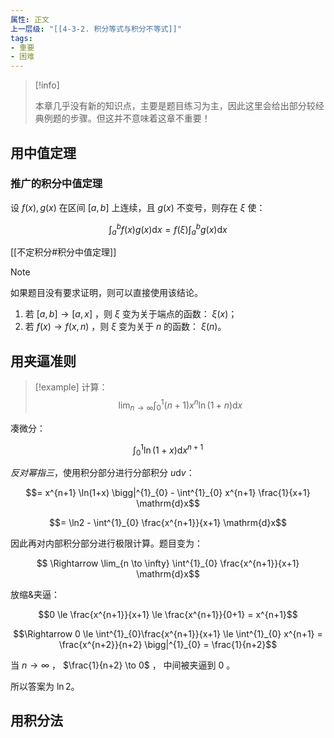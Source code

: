 ```yaml
---
属性: 正文
上一层级: "[[4-3-2. 积分等式与积分不等式]]"
tags: 
- 重要
- 困难
---
```


> [!info] 
> 
> 本章几乎没有新的知识点，主要是题目练习为主，因此这里会给出部分较经典例题的步骤。但这并不意味着这章不重要！

## 用中值定理

### 推广的积分中值定理

设 $f(x), g(x)$ 在区间 $[a,b]$ 上连续，且 $g(x)$ 不变号，则存在 $\xi$ 使：

$$\int^{b}_{a} f(x)g(x) \mathrm{d}x = f(\xi) \int^{b}_{a} g(x) \mathrm{d}x$$

[[不定积分#积分中值定理]]

> [!note] 
> 如果题目没有要求证明，则可以直接使用该结论。

1. 若 $[a,b] \to [a,x]$ ，则 $\xi$ 变为关于端点的函数： $\xi(x)$；
2. 若 $f(x) \to f(x, n)$ ，则 $\xi$ 变为关于 $n$ 的函数： $\xi(n)$。

## 用夹逼准则

> [!example] 
> 计算：$$\lim_{n \to \infty} \int^{1}_{0} (n+1)x^{n}\ln(1+n) \mathrm{d}x$$

凑微分：

$$\int^{1}_{0} \ln (1+x) \mathrm{d}x^{n+1}$$

*反对幂指三*，使用积分部分进行分部积分 $u \mathrm{d}v$：

$$= x^{n+1} \ln(1+x) \bigg|^{1}_{0} - \int^{1}_{0} x^{n+1} \frac{1}{x+1} \mathrm{d}x$$

$$= \ln2 - \int^{1}_{0} \frac{x^{n+1}}{x+1} \mathrm{d}x$$

因此再对内部积分部分进行极限计算。题目变为：

$$ \Rightarrow \lim_{n \to \infty} \int^{1}_{0} \frac{x^{n+1}}{x+1} \mathrm{d}x$$

放缩&夹逼：

$$0 \le \frac{x^{n+1}}{x+1} \le \frac{x^{n+1}}{0+1} = x^{n+1}$$

$$\Rightarrow 0 \le \int^{1}_{0}\frac{x^{n+1}}{x+1} \le \int^{1}_{0} x^{n+1} = \frac{x^{n+2}}{n+2} \bigg|^{1}_{0} = \frac{1}{n+2}$$

当 $n \to \infty$ ， $\frac{1}{n+2} \to 0$ ， 中间被夹逼到 $0$ 。

所以答案为 $\ln 2$。 

## 用积分法

